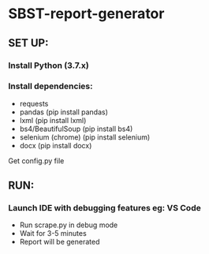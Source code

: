 # SBST-report-generator

## SET UP: 

### Install Python (3.7.x) 


### Install dependencies: 
- requests 
- pandas (pip install pandas)
- lxml (pip install lxml)
- bs4/BeautifulSoup (pip install bs4)
- selenium (chrome) (pip install selenium) 
- docx (pip install docx) 


Get config.py file 

## RUN:

### Launch IDE with debugging features eg: VS Code 
- Run scrape.py in debug mode 
- Wait for 3-5 minutes 
- Report will be generated 
